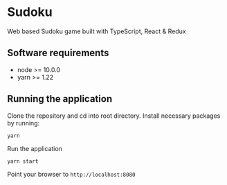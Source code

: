 # Sudoku
Web based Sudoku game built with TypeScript, React & Redux

## Software requirements
- node >= 10.0.0
- yarn >= 1.22

## Running the application
Clone the repository and cd into root directory. Install necessary packages by running:
```
yarn
```

Run the application 
```
yarn start
```

Point your browser to `http://localhost:8080`

